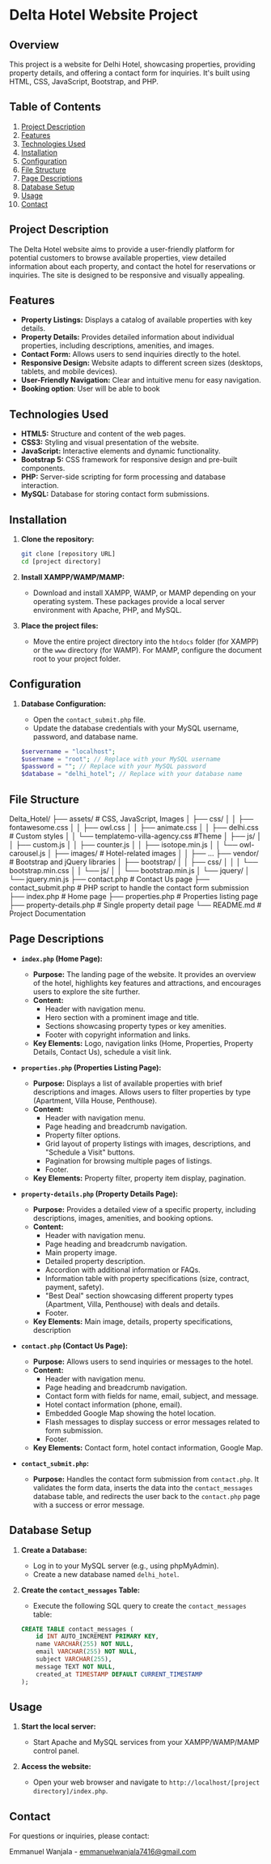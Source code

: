 
# Delta Hotel Website Project

## Overview

This project is a website for Delhi Hotel, showcasing properties, providing property details, and offering a contact form for inquiries. It's built using HTML, CSS, JavaScript, Bootstrap, and PHP.

## Table of Contents

1.  [Project Description](#project-description)
2.  [Features](#features)
3.  [Technologies Used](#technologies-used)
4.  [Installation](#installation)
5.  [Configuration](#configuration)
6.  [File Structure](#file-structure)
7.  [Page Descriptions](#page-descriptions)
8.  [Database Setup](#database-setup)
9.  [Usage](#usage)
10. [Contact](#contact)

## Project Description

The Delta Hotel website aims to provide a user-friendly platform for potential customers to browse available properties, view detailed information about each property, and contact the hotel for reservations or inquiries.  The site is designed to be responsive and visually appealing.

## Features

*   **Property Listings:**  Displays a catalog of available properties with key details.
*   **Property Details:** Provides detailed information about individual properties, including descriptions, amenities, and images.
*   **Contact Form:** Allows users to send inquiries directly to the hotel.
*   **Responsive Design:**  Website adapts to different screen sizes (desktops, tablets, and mobile devices).
*   **User-Friendly Navigation:**  Clear and intuitive menu for easy navigation.
*   **Booking option**: User will be able to book

## Technologies Used

*   **HTML5:**  Structure and content of the web pages.
*   **CSS3:**  Styling and visual presentation of the website.
*   **JavaScript:**  Interactive elements and dynamic functionality.
*   **Bootstrap 5:** CSS framework for responsive design and pre-built components.
*   **PHP:**  Server-side scripting for form processing and database interaction.
*   **MySQL:** Database for storing contact form submissions.

## Installation

1.  **Clone the repository:**

    ```bash
    git clone [repository URL]
    cd [project directory]
    ```

2.  **Install XAMPP/WAMP/MAMP:**

    *   Download and install XAMPP, WAMP, or MAMP depending on your operating system.  These packages provide a local server environment with Apache, PHP, and MySQL.

3.  **Place the project files:**

    *   Move the entire project directory into the `htdocs` folder (for XAMPP) or the `www` directory (for WAMP).  For MAMP, configure the document root to your project folder.

## Configuration

1.  **Database Configuration:**

    *   Open the `contact_submit.php` file.
    *   Update the database credentials with your MySQL username, password, and database name.

    ```php
    $servername = "localhost";
    $username = "root"; // Replace with your MySQL username
    $password = ""; // Replace with your MySQL password
    $database = "delhi_hotel"; // Replace with your database name
    ```

## File Structure


Delta_Hotel/
├── assets/ # CSS, JavaScript, Images
│ ├── css/
│ │ ├── fontawesome.css
│ │ ├── owl.css
│ │ ├── animate.css
│ │ ├── delhi.css # Custom styles
│ │ └── templatemo-villa-agency.css #Theme
│ ├── js/
│ │ ├── custom.js
│ │ ├── counter.js
│ │ ├── isotope.min.js
│ │ └── owl-carousel.js
│ ├── images/ # Hotel-related images
│ │ ├── ...
├── vendor/ # Bootstrap and jQuery libraries
│ ├── bootstrap/
│ │ ├── css/
│ │ │ └── bootstrap.min.css
│ │ └── js/
│ │ └── bootstrap.min.js
│ └── jquery/
│ └── jquery.min.js
├── contact.php # Contact Us page
├── contact_submit.php # PHP script to handle the contact form submission
├── index.php # Home page
├── properties.php # Properties listing page
├── property-details.php # Single property detail page
└── README.md # Project Documentation

## Page Descriptions

*   **`index.php` (Home Page):**
    *   **Purpose:**  The landing page of the website.  It provides an overview of the hotel, highlights key features and attractions, and encourages users to explore the site further.
    *   **Content:**
        *   Header with navigation menu.
        *   Hero section with a prominent image and title.
        *   Sections showcasing property types or key amenities.
        *   Footer with copyright information and links.
    *   **Key Elements:** Logo, navigation links (Home, Properties, Property Details, Contact Us), schedule a visit link.

*   **`properties.php` (Properties Listing Page):**
    *   **Purpose:** Displays a list of available properties with brief descriptions and images. Allows users to filter properties by type (Apartment, Villa House, Penthouse).
    *   **Content:**
        *   Header with navigation menu.
        *   Page heading and breadcrumb navigation.
        *   Property filter options.
        *   Grid layout of property listings with images, descriptions, and "Schedule a Visit" buttons.
        *   Pagination for browsing multiple pages of listings.
        *   Footer.
    *   **Key Elements:** Property filter, property item display, pagination.

*   **`property-details.php` (Property Details Page):**
    *   **Purpose:** Provides a detailed view of a specific property, including descriptions, images, amenities, and booking options.
    *   **Content:**
        *   Header with navigation menu.
        *   Page heading and breadcrumb navigation.
        *   Main property image.
        *   Detailed property description.
        *   Accordion with additional information or FAQs.
        *   Information table with property specifications (size, contract, payment, safety).
        *   "Best Deal" section showcasing different property types (Apartment, Villa, Penthouse) with deals and details.
        *   Footer.
    *   **Key Elements:** Main image, details, property specifications, description

*   **`contact.php` (Contact Us Page):**
    *   **Purpose:**  Allows users to send inquiries or messages to the hotel.
    *   **Content:**
        *   Header with navigation menu.
        *   Page heading and breadcrumb navigation.
        *   Contact form with fields for name, email, subject, and message.
        *   Hotel contact information (phone, email).
        *   Embedded Google Map showing the hotel location.
        *   Flash messages to display success or error messages related to form submission.
        *   Footer.
    *   **Key Elements:**  Contact form, hotel contact information, Google Map.

*   **`contact_submit.php`:**
    *   **Purpose:** Handles the contact form submission from `contact.php`. It validates the form data, inserts the data into the `contact_messages` database table, and redirects the user back to the `contact.php` page with a success or error message.

## Database Setup

1.  **Create a Database:**

    *   Log in to your MySQL server (e.g., using phpMyAdmin).
    *   Create a new database named `delhi_hotel`.

2.  **Create the `contact_messages` Table:**

    *   Execute the following SQL query to create the `contact_messages` table:

    ```sql
    CREATE TABLE contact_messages (
        id INT AUTO_INCREMENT PRIMARY KEY,
        name VARCHAR(255) NOT NULL,
        email VARCHAR(255) NOT NULL,
        subject VARCHAR(255),
        message TEXT NOT NULL,
        created_at TIMESTAMP DEFAULT CURRENT_TIMESTAMP
    );
    ```

## Usage

1.  **Start the local server:**

    *   Start Apache and MySQL services from your XAMPP/WAMP/MAMP control panel.

2.  **Access the website:**

    *   Open your web browser and navigate to `http://localhost/[project directory]/index.php`.


## Contact

For questions or inquiries, please contact:

Emmanuel  Wanjala - emmanuelwanjala7416@gmail.com 
